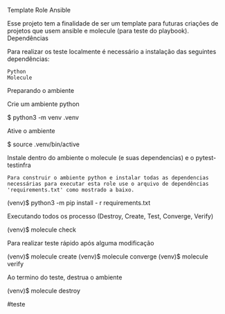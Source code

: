 Template Role Ansible

Esse projeto tem a finalidade de ser um template para futuras criações de projetos que usem ansible e molecule (para teste do playbook).
Dependências

Para realizar os teste localmente é necessário a instalação das seguintes dependências:

    Python
    Molecule

Preparando o ambiente

Crie um ambiente python

$ python3 -m venv .venv

Ative o ambiente

$ source .venv/bin/active

Instale dentro do ambiente o molecule (e suas dependencias) e o pytest-testinfra
```
Para construir o ambiente python e instalar todas as dependencias necessárias para executar esta role use o arquivo de dependências 'requirements.txt' como mostrado a baixo. 
```
(venv)$ python3 -m pip install - r requirements.txt

Executando todos os processo (Destroy, Create, Test, Converge, Verify)

(venv)$ molecule check

Para realizar teste rápido após alguma modificação

(venv)$ molecule create
(venv)$ molecule converge
(venv)$ molecule verify

Ao termino do teste, destrua o ambiente

(venv)$ molecule destroy

#teste
